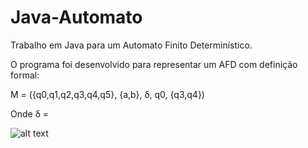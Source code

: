 # Java-Automato
Trabalho em Java para um Automato Finito Determinístico.

O programa foi desenvolvido para representar um AFD com definição formal:


M = ({q0,q1,q2,q3,q4,q5}, {a,b}, δ, q0, {q3,q4})


Onde δ = 


![alt text](https://github.com/MrDobler/Java-Automato/tree/master/img)

